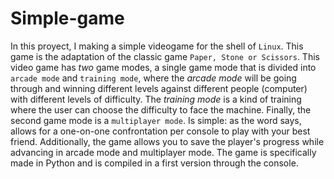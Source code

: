 # Simple-game

In this proyect, I making a simple videogame for the shell of `Linux`. This game is the adaptation of the classic game `Paper, Stone or Scissors`.
This video game has *two* game modes, a single game mode that is divided into `arcade mode` and `training mode`, where the *arcade mode* will be going
through and winning different levels against different people (computer) with different levels of difficulty. The *training mode* is a kind of training where the
user can choose the difficulty to face the machine.
Finally, the second game mode is a `multiplayer mode`. Is simple: as the word says, allows for a one-on-one confrontation per console to play with your best friend.
Additionally, the game allows you to save the player's progress while advancing in arcade mode and multiplayer mode.
The game is specifically made in Python and is compiled in a first version through the console.
